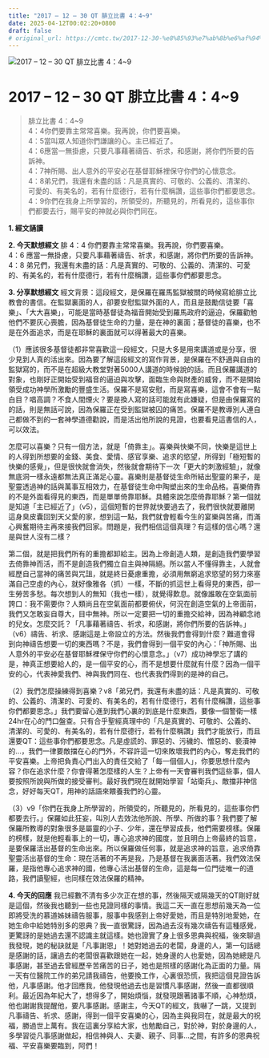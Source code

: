 ```yaml
---
title: "2017 – 12 – 30 QT 腓立比書 4：4~9"
date: 2025-04-12T00:02:20+0800
draft: false
# original_url: https://cmtc.tw/2017-12-30-%e8%85%93%e7%ab%8b%e6%af%94%e6%9b%b8-4%ef%bc%9a49
---
```


![2017 – 12 – 30 QT 腓立比書 4：4\~9](/images/qt.jpg   "2017 – 12 – 30 QT 腓立比書 4：4\~9")

# 2017 – 12 – 30 QT 腓立比書 4：4\~9

> 腓立比書 4：4\~9  
> 4：4你們要靠主常常喜樂。我再說，你們要喜樂。  
> 4：5當叫眾人知道你們謙讓的心。主已經近了。  
> 4：6應當一無掛慮，只要凡事藉著禱告、祈求，和感謝，將你們所要的告訴神。  
> 4：7神所賜、出人意外的平安必在基督耶穌裡保守你們的心懷意念。  
> 4：8弟兄們，我還有未盡的話：凡是真實的、可敬的、公義的、清潔的、可愛的、有美名的，若有什麼德行，若有什麼稱讚，這些事你們都要思念。  
> 4：9你們在我身上所學習的，所領受的，所聽見的，所看見的，這些事你們都要去行，賜平安的神就必與你們同在。

**1. 經文誦讀**

**2.  今天默想經文**
腓 4：4 你們要靠主常常喜樂。我再說，你們要喜樂。  
4：6 應當一無掛慮，只要凡事藉著禱告、祈求，和感謝，將你們所要的告訴神。  
4：8 弟兄們，我還有未盡的話：凡是真實的、可敬的、公義的、清潔的、可愛的、有美名的，若有什麼德行，若有什麼稱讚，這些事你們都要思念。

**3. 分享默想經文**
經文背景：這段經文，是保羅在羅馬監獄被關的時候寫給腓立比教會的書信。在監獄裏面的人，卻要安慰監獄外面的人，而且是鼓勵信徒要「喜樂」、「大大喜樂」，可能是當時基督徒為福音開始受到羅馬政府的逼迫，保羅勸勉他們不要灰心喪膽，因為基督徒生命的力量，是在神的裏面；基督徒的喜樂，也不是在外面追求，而是在耶穌的裏面就可以得著最大的喜樂。

（1）應該很多基督徒都非常喜歡這一段經文，只是大多是用來講道或是分享，很少見到人真的活出來。因為要了解這段經文的寫作背景，是保羅在不舒適與自由的監獄寫的，而不是在超級大教堂對著5000人講道的時候說的話。而且保羅講道的對象，也剛好正開始受到福音的逼迫與攻擊，面臨生命與財產的威脅，而不是開始領受成功神學所激勵的豐盛生活。保羅不是寫安慰，而是寫喜樂，這會不會有一點白目？唱高調？不食人間煙火？要是換人寫的話可能就有此嫌疑，但是由保羅寫的的話，則是無話可說，因為保羅正在受到監獄被囚的痛苦。保羅不是教導別人連自己都做不到的一套神學道德勸說，而是活出他所說的見證，也要看見這書信的人，可以效法。

怎麼可以喜樂？只有一個方法，就是「倚靠主」。喜樂與快樂不同，快樂是這世上的人得到所想要的金錢、美食、愛情、感官享樂、追求的慾望，所得到「極短暫的快樂的感覺」，但是很快就會消失，然後就會期待下一次「更大的刺激經驗」，就像無底洞一樣永遠都無法真正滿足心靈。喜樂則是基督徒生命所結出聖靈的果子，是聖靈透過神的話與萬事互相效力，在基督徒生命中陶塑出來的生命品格。喜樂倚靠的不是外面看得見的東西，而是單單倚靠耶穌。具體來說怎麼倚靠耶穌？第一個就是知道「主已經近了」（v5），這個短暫的世界就快要過去了，我們很快就要離開這身臭皮囊回到天父愛的家，想到這一點，我們就會輕看今生的宴樂與苦痛，而滿心興奮期待主再來接我們回家。問題是，我們相信這個真理？有這樣的信心嗎？還是與世人沒有二樣？

第二個，就是把我們所有的重擔都卸給主。因為上帝創造人類，是創造我們要學習去倚靠神而活，而不是創造我們獨立自主與神隔絕。所以當人不懂得靠主，人就會經歷自己當神的痛苦與咒詛，就是終日憂慮重擔，必須用無窮追求慾望的努力來塞滿自己空虛的內心，就好像雅各（抓）一樣，不斷的抓這世上看得見的東西，卻一生勞苦多愁。每次想到人的無知（我也一樣），就覺得歎息。就像誰敢在空氣面前誇口：我不需要你？人類尚且在空氣面前都要俯伏，何況在創造空氣的上帝面前，我們又怎敢妄自尊大，目中無神。所以一定要把一切的重擔交給神，因為神顧念祂的兒女。怎麼交託？「凡事藉著禱告、祈求，和感謝，將你們所要的告訴神。」（v6）禱告、祈求、感謝這是上帝設立的方法。然後我們會得到什麼？難道會得到向神禱告想要一切的東西嗎？不是，我們會得到一個平安的內心：「神所賜、出人意外的平安必在基督耶穌裡保守你們的心懷意念。」（v7）成功神學忘了講的是，神真正想要給人的，是一個平安的心，而不是想要什麼就有什麼？因為一個平安的心，代表神愛我們、神與我們同在、也代表我們得到的是神的自己。

（2）我們怎麼操練得到喜樂？v8「弟兄們，我還有未盡的話：凡是真實的、可敬的、公義的、清潔的、可愛的、有美名的，若有什麼德行，若有什麼稱讚，這些事你們都要思念。」我們要留心進到我們心裏的到底是什麼東西，要像一個警衛一樣24hr在心的門口盤查。只有合乎聖經真理中的「凡是真實的、可敬的、公義的、清潔的、可愛的、有美名的，若有什麼德行，若有什麼稱讚」我們才能放行，而且還要QT：這些事你們都要思念。凡是虛謊的、罪惡的、污穢的、憎惡的、褻瀆神的…，我們一律要敵擋在心的門外，不容許這一切來敗壞我們的內心，奪走我們的平安喜樂。上帝把負責心門出入的責任交給了「每一個個人」，你要思想什麼內容？你在追求什麼？你會得著怎麼樣的人生？上帝有一天會審判我們這些事，個人要按照所說與所做的接受審判。最好我們現在就開始學習「站衛兵」、敵擋非神信念，好好每天QT，用神的話語來餵養我們的心靈。

（3）v9「你們在我身上所學習的，所領受的，所聽見的，所看見的，這些事你們都要去行。」保羅如此狂妄，叫別人去效法他所說、所學、所做的事？我們要了解保羅所教導的對象很多是屬靈的小子、少年，還在學習成長，他們需要榜樣。保羅的榜樣，就是他輕看事上的一切，專心追求神的國度，並且明白上帝最終的旨意，是要保羅活出基督的生命出來。所以保羅做任何事，就是追求神的旨意，追求倚靠聖靈活出基督的生命：現在活著的不再是我，乃是基督在我裏面活著。我們效法保羅，是指他專心追求神的國，他專心活出基督的生命，這是每一位門徒唯一的道路，我們讀聖經，也同樣在效法保羅的精神。

**4. 今天的回應**
我已經數不清有多少次正在想的事，然後隔天或隔幾天的QT剛好就是這個，然後我也聽到一些也見證同樣的事情。我這二天一直在思想前幾天為一位即將受洗的慕道姊妹禱告服事，服事中我感到上帝好愛她，而且是特別地愛她，在她生命中給她特別多的恩典？我一直很驚訝，因為過去沒有幾次禱告有這種感覺，更驚訝的是她過去還不認識主就這樣。她也證實了身上很多恩典與祝福，後來聊過我發現，她的秘訣就是「凡事謝恩」！她對她過去的老闆，身邊的人，第一句話總是感謝的話，讓過去的老闆很喜歡跟她在一起，她身邊的人也愛她，因為她總是凡事感謝，甚至過去曾經歷辛苦痛苦的日子，她也是照樣的感謝化為正面的力量。隔一天有位醫院工作的弟兄請我禱告，他要換工作，心裏很恐慌，我把這個見證告訴他，凡事感謝。他才回應我，他發現他過去也是習慣凡事感謝，然後一直都很順利。最近因為年紀大了，想得多了，開始煩惱，就發現跟著諸事不順，心神愁煩，他也謝謝我提醒他，要凡事感謝。感謝主，今天QT的經文，我嚇了一跳，又提到凡事禱告、祈求、感謝，得到一個平安喜樂的心，因為主與我同在，就是最大的祝福，勝過世上萬有。我在這裏分享給大家，也勉勵自己，對於神，對於身邊的人，多學習從凡事感謝做起，相信神與人、夫妻、親子、同事…之間，有許多的恩典祝福、平安喜樂要臨到，阿們！
